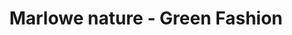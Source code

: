 ---
title: "Marlowe nature - Green Fashion"
url: /hamburg/marlowe-nature-green-fashion/
shop: Kleidung
---